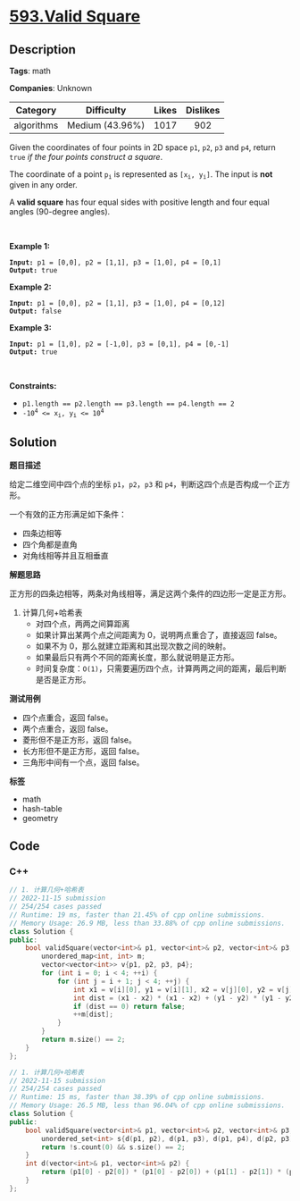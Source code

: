 # [593.Valid Square](https://leetcode.com/problems/valid-square/description/)

## Description

**Tags**: math

**Companies**: Unknown

|  Category  |   Difficulty    | Likes | Dislikes |
| :--------: | :-------------: | :---: | :------: |
| algorithms | Medium (43.96%) | 1017  |   902    |

<p>Given the coordinates of four points in 2D space <code>p1</code>, <code>p2</code>, <code>p3</code> and <code>p4</code>, return <code>true</code> <em>if the four points construct a square</em>.</p>
<p>The coordinate of a point <code>p<sub>i</sub></code> is represented as <code>[x<sub>i</sub>, y<sub>i</sub>]</code>. The input is <strong>not</strong> given in any order.</p>
<p>A <strong>valid square</strong> has four equal sides with positive length and four equal angles (90-degree angles).</p>
<p>&nbsp;</p>
<p><strong class="example">Example 1:</strong></p>
<pre><code><strong>Input:</strong> p1 = [0,0], p2 = [1,1], p3 = [1,0], p4 = [0,1]
<strong>Output:</strong> true</code></pre>
<p><strong class="example">Example 2:</strong></p>
<pre><code><strong>Input:</strong> p1 = [0,0], p2 = [1,1], p3 = [1,0], p4 = [0,12]
<strong>Output:</strong> false</code></pre>
<p><strong class="example">Example 3:</strong></p>
<pre><code><strong>Input:</strong> p1 = [1,0], p2 = [-1,0], p3 = [0,1], p4 = [0,-1]
<strong>Output:</strong> true</code></pre>
<p>&nbsp;</p>
<p><strong>Constraints:</strong></p>
<ul>
  <li><code>p1.length == p2.length == p3.length == p4.length == 2</code></li>
  <li><code>-10<sup>4</sup> &lt;= x<sub>i</sub>, y<sub>i</sub> &lt;= 10<sup>4</sup></code></li>
</ul>

## Solution

**题目描述**

给定二维空间中四个点的坐标 `p1`，`p2`，`p3` 和 `p4`，判断这四个点是否构成一个正方形。

一个有效的正方形满足如下条件：

- 四条边相等
- 四个角都是直角
- 对角线相等并且互相垂直

**解题思路**

正方形的四条边相等，两条对角线相等，满足这两个条件的四边形一定是正方形。

1. 计算几何+哈希表
   - 对四个点，两两之间算距离
   - 如果计算出某两个点之间距离为 0，说明两点重合了，直接返回 false。
   - 如果不为 0，那么就建立距离和其出现次数之间的映射。
   - 如果最后只有两个不同的距离长度，那么就说明是正方形。
   - 时间复杂度：`O(1)`，只需要遍历四个点，计算两两之间的距离，最后判断是否是正方形。

**测试用例**

- 四个点重合，返回 false。
- 两个点重合，返回 false。
- 菱形但不是正方形，返回 false。
- 长方形但不是正方形，返回 false。
- 三角形中间有一个点，返回 false。

**标签**

- math
- hash-table
- geometry

<!-- code start -->
## Code

### C++

```cpp
// 1. 计算几何+哈希表
// 2022-11-15 submission
// 254/254 cases passed
// Runtime: 19 ms, faster than 21.45% of cpp online submissions.
// Memory Usage: 26.9 MB, less than 33.88% of cpp online submissions.
class Solution {
public:
    bool validSquare(vector<int>& p1, vector<int>& p2, vector<int>& p3, vector<int>& p4) {
        unordered_map<int, int> m;
        vector<vector<int>> v{p1, p2, p3, p4};
        for (int i = 0; i < 4; ++i) {
            for (int j = i + 1; j < 4; ++j) {
                int x1 = v[i][0], y1 = v[i][1], x2 = v[j][0], y2 = v[j][1];
                int dist = (x1 - x2) * (x1 - x2) + (y1 - y2) * (y1 - y2);
                if (dist == 0) return false;
                ++m[dist];
            }
        }
        return m.size() == 2;
    }
};
```

```cpp
// 1. 计算几何+哈希表
// 2022-11-15 submission
// 254/254 cases passed
// Runtime: 15 ms, faster than 38.39% of cpp online submissions.
// Memory Usage: 26.5 MB, less than 96.04% of cpp online submissions.
class Solution {
public:
    bool validSquare(vector<int>& p1, vector<int>& p2, vector<int>& p3, vector<int>& p4) {
        unordered_set<int> s{d(p1, p2), d(p1, p3), d(p1, p4), d(p2, p3), d(p2, p4), d(p3, p4)};
        return !s.count(0) && s.size() == 2;
    }
    int d(vector<int>& p1, vector<int>& p2) {
        return (p1[0] - p2[0]) * (p1[0] - p2[0]) + (p1[1] - p2[1]) * (p1[1] - p2[1]);
    }
};
```

<!-- code end -->

